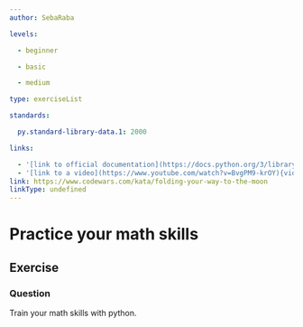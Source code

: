 ```yaml
---
author: SebaRaba

levels:

  - beginner

  - basic

  - medium

type: exerciseList

standards:

  py.standard-library-data.1: 2000

links:

  - '[link to official documentation](https://docs.python.org/3/library/math.html){website}'
  - '[link to a video](https://www.youtube.com/watch?v=BvgPM9-krOY){video}'
link: https://www.codewars.com/kata/folding-your-way-to-the-moon
linkType: undefined
---
```

# Practice your math skills
## Exercise
### Question

Train your math skills with python.
